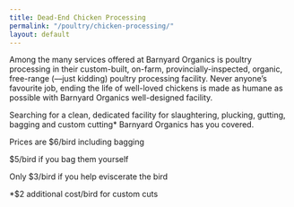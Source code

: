 ```yaml
---
title: Dead-End Chicken Processing
permalink: "/poultry/chicken-processing/"
layout: default
---
```



Among the many services offered at Barnyard Organics is poultry processing in their custom-built, on-farm, provincially-inspected, organic, free-range (––just kidding) poultry processing facility.  Never anyone’s favourite job, ending the life of well-loved chickens is made as humane as possible with Barnyard Organics well-designed facility.


Searching for a clean, dedicated facility for slaughtering, plucking, gutting, bagging and custom cutting* Barnyard Organics has you covered.


Prices are $6/bird including bagging

$5/bird if you bag them yourself

Only $3/bird if you help eviscerate the bird


*$2 additional cost/bird for custom cuts